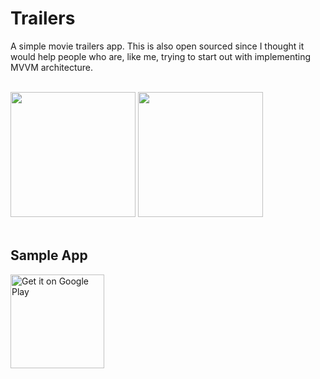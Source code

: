 # Trailers
A simple movie trailers app.  This is also open sourced since I thought it would help people who are, like me, trying to start out with implementing MVVM architecture.</br></br>


<img src="https://s3-ap-southeast-1.amazonaws.com/android-trailers/1.gif" width="200" style="max-width:100%;">   <img src="https://s3-ap-southeast-1.amazonaws.com/android-trailers/2.gif" width="200" style="max-width:100%;"> </br></br>

<h2>Sample App</h2>
<p><a href="https://play.google.com/store/apps/details?id=com.an.trailers"><img width="150" alt="Get it on Google Play" src="https://camo.githubusercontent.com/ccb26dee92ba45c411e669aae47dcc0706471af7/68747470733a2f2f706c61792e676f6f676c652e636f6d2f696e746c2f656e5f67622f6261646765732f696d616765732f67656e657269632f656e5f62616467655f7765625f67656e657269632e706e67" data-canonical-src="https://play.google.com/intl/en_gb/badges/images/generic/en_badge_web_generic.png" style="max-width:100%;"></a></p>


